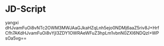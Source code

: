 # JD-Script
yangxi
dHJvamFuOi8vNTc2OWM3MWJAaGJkaHZqLnh5ejo0NDMj6aaZ5riv8J+HrfCfh7AKdHJvamFuOi8vYjI3ZDY1OWRAeWFuZ3hpLm1vbnN0ZXI6NDQzI+WPsOa5vg==
